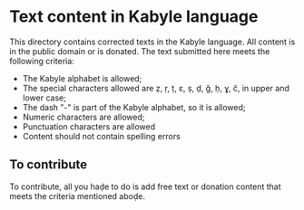 # Text content in Kabyle language
This directory contains corrected texts in the Kabyle language.
All content is in the public domain or is donated.
The text submitted here meets the following criteria:
- The Kabyle alphabet is allowed;
- The special characters allowed are ẓ, ṛ, ṭ, ɛ, ṣ, ḍ, ǧ, ḥ, ɣ, č, in upper and lower case;
- The dash "-" is part of the Kabyle alphabet, so it is allowed;
- Numeric characters are allowed;
- Punctuation characters are allowed
- Content should not contain spelling errors
## To contribute
To contribute, all you haḍe to do is add free text or donation content that meets the criteria mentioned aboḍe.